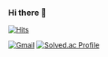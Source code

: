 ### Hi there 👋

[![Hits](https://hits.seeyoufarm.com/api/count/incr/badge.svg?url=https%3A%2F%2Fgithub.com%2FwooyeolBaek&count_bg=%233D84C8&title_bg=%23555555&icon=&icon_color=%23E7E7E7&title=hits&edge_flat=false)](https://hits.seeyoufarm.com)

[![Gmail](https://img.shields.io/badge/Gmail-D14836?style=for-the-badge&logo=gmail&logoColor=white&style=flat&link=mailto:100wooyeol@gmail.com)](mailto:100wooyeol@gmail.com)
[![Solved.ac Profile](https://mazassumnida.wtf/api/mini/generate_badge?boj=dwybaek7)](https://solved.ac/dwybaek7/)
<!--
**wooyeolBaek/wooyeolBaek** is a ✨ _special_ ✨ repository because its `README.md` (this file) appears on your GitHub profile.

Here are some ideas to get you started:

- 🔭 I’m currently working on ...
- 🌱 I’m currently learning ...
- 👯 I’m looking to collaborate on ...
- 🤔 I’m looking for help with ...
- 💬 Ask me about ...
- 📫 How to reach me: ...
- 😄 Pronouns: ...
- ⚡ Fun fact: ...


![Anurag's GitHub stats](https://github-readme-stats.vercel.app/api?username=wooyeolBaek&show_icons=true&theme=dark)
[![Solved.ac Profile](http://mazassumnida.wtf/api/v2/generate_badge?boj=dwybaek7)](https://solved.ac/dwybaek7/)  

[![Gmail](https://img.shields.io/badge/Gmail-D14836?style=for-the-badge&logo=gmail&logoColor=white&style=flat&link=mailto:100wooyeol@gmail.com)](mailto:100wooyeol@gmail.com)

[![Gmail](https://img.shields.io/badge/Gmail-D14836?style=for-the-badge&logo=gmail&logoColor=white&style=flat&link=mailto:dwybaek7@gmail.com)](mailto:dwybaek7@gmail.com)
-->
